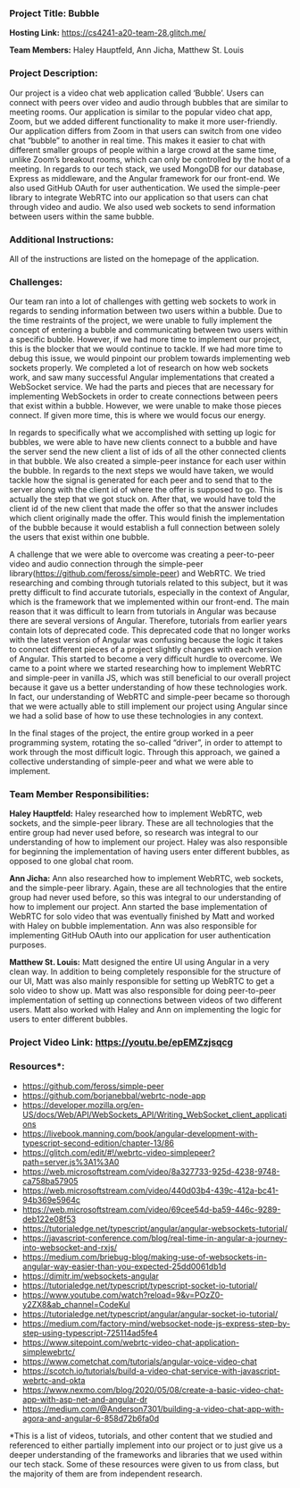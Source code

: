 ### Project Title: Bubble

**Hosting Link:** https://cs4241-a20-team-28.glitch.me/

**Team Members:** Haley Hauptfeld, Ann Jicha, Matthew St. Louis

### Project Description: 

Our project is a video chat web application called ‘Bubble’. Users can connect with peers over video and audio through bubbles that are similar to meeting rooms. Our application is similar to the popular video chat app, Zoom, but we added different functionality to make it more user-friendly. Our application differs from Zoom in that users can switch from one video chat “bubble” to another in real time. This makes it easier to chat with different smaller groups of people within a large crowd at the same time, unlike Zoom’s breakout rooms, which can only be controlled by the host of a meeting. In regards to our tech stack, we used MongoDB for our database, Express as middleware, and the Angular framework for our front-end. We also used GitHub OAuth for user authentication. We used the simple-peer library to integrate WebRTC into our application so that users can chat through video and audio. We also used web sockets to send information between users within the same bubble.

### Additional Instructions: 

All of the instructions are listed on the homepage of the application.

### Challenges: 

Our team ran into a lot of challenges with getting web sockets to work in regards to sending information between two users within a bubble. Due to the time restraints of the project, we were unable to fully implement the concept of entering a bubble and communicating between two users within a specific bubble. However, if we had more time to implement our project, this is the blocker that we would continue to tackle. If we had more time to debug this issue, we would pinpoint our problem towards implementing web sockets properly. We completed a lot of research on how web sockets work, and saw many successful Angular implementations that created a WebSocket service. We had the parts and pieces that are necessary for implementing WebSockets in order to create connections between peers that exist within a bubble. However, we were unable to make those pieces connect. If given more time, this is where we would focus our energy.

In regards to specifically what we accomplished with setting up logic for bubbles, we were able to have new clients connect to a bubble and have the server send the new client a list of ids of all the other connected clients in that bubble. We also created a simple-peer instance for each user within the bubble. In regards to the next steps we would have taken, we would tackle how the signal is generated for each peer and to send that to the server along with the client id of where the offer is supposed to go. This is actually the step that we got stuck on. After that, we would have told the client id of the new client that made the offer so that the answer includes which client originally made the offer. This would finish the implementation of the bubble because it would establish a full connection between solely the users that exist within one bubble.

A challenge that we were able to overcome was creating a peer-to-peer video and audio connection through the simple-peer library(https://github.com/feross/simple-peer) and WebRTC. We tried researching and combing through tutorials related to this subject, but it was pretty difficult to find accurate tutorials, especially in the context of Angular, which is the framework that we implemented within our front-end. The main reason that it was difficult to learn from tutorials in Angular was because there are several versions of Angular. Therefore, tutorials from earlier years contain lots of deprecated code. This deprecated code that no longer works with the latest version of Angular was confusing because the logic it takes to connect different pieces of a project slightly changes with each version of Angular. This started to become a very difficult hurdle to overcome. We came to a point where we started researching how to implement WebRTC and simple-peer in vanilla JS, which was still beneficial to our overall project because it gave us a better understanding of how these technologies work. In fact, our understanding of WebRTC and simple-peer became so thorough that we were actually able to still implement our project using Angular since we had a solid base of how to use these technologies in any context.

In the final stages of the project, the entire group worked in a peer programming system, rotating the so-called “driver”, in order to attempt to work through the most difficult logic. Through this approach, we gained a collective understanding of simple-peer and what we were able to implement.


### Team Member Responsibilities:

**Haley Hauptfeld:** Haley researched how to implement WebRTC, web sockets, and the simple-peer library. These are all technologies that the entire group had never used before, so research was integral to our understanding of how to implement our project. Haley was also responsible for beginning the implementation of having users enter different bubbles, as opposed to one global chat room.

**Ann Jicha:** Ann also researched how to implement WebRTC, web sockets, and the simple-peer library. Again, these are all technologies that the entire group had never used before, so this was integral to our understanding of how to implement our project. Ann started the base implementation of WebRTC for solo video that was eventually finished by Matt and worked with Haley on bubble implementation. Ann was also responsible for implementing GitHub OAuth into our application for user authentication purposes.

**Matthew St. Louis:** Matt designed the entire UI using Angular in a very clean way. In addition to being completely responsible for the structure of our UI, Matt was also mainly responsible for setting up WebRTC to get a solo video to show up. Matt was also responsible for doing peer-to-peer implementation of setting up connections between videos of two different users. Matt also worked with Haley and Ann on implementing the logic for users to enter different bubbles.


### Project Video Link: https://youtu.be/epEMZzjsqcg

### Resources*:
- https://github.com/feross/simple-peer
- https://github.com/borjanebbal/webrtc-node-app
- https://developer.mozilla.org/en-US/docs/Web/API/WebSockets_API/Writing_WebSocket_client_applications
- https://livebook.manning.com/book/angular-development-with-typescript-second-edition/chapter-13/86
- https://glitch.com/edit/#!/webrtc-video-simplepeer?path=server.js%3A1%3A0
- https://web.microsoftstream.com/video/8a327733-925d-4238-9748-ca758ba57905
- https://web.microsoftstream.com/video/440d03b4-439c-412a-bc41-94b369e5964c
- https://web.microsoftstream.com/video/69cee54d-ba59-446c-9289-deb122e08f53
- https://tutorialedge.net/typescript/angular/angular-websockets-tutorial/
- https://javascript-conference.com/blog/real-time-in-angular-a-journey-into-websocket-and-rxjs/
- https://medium.com/briebug-blog/making-use-of-websockets-in-angular-way-easier-than-you-expected-25dd0061db1d
- https://dimitr.im/websockets-angular
- https://tutorialedge.net/typescript/typescript-socket-io-tutorial/
- https://www.youtube.com/watch?reload=9&v=POzZ0-y2ZX8&ab_channel=CodeKul
- https://tutorialedge.net/typescript/angular/angular-socket-io-tutorial/
- https://medium.com/factory-mind/websocket-node-js-express-step-by-step-using-typescript-725114ad5fe4
- https://www.sitepoint.com/webrtc-video-chat-application-simplewebrtc/
- https://www.cometchat.com/tutorials/angular-voice-video-chat
- https://scotch.io/tutorials/build-a-video-chat-service-with-javascript-webrtc-and-okta
- https://www.nexmo.com/blog/2020/05/08/create-a-basic-video-chat-app-with-asp-net-and-angular-dr
- https://medium.com/@Anderson7301/building-a-video-chat-app-with-agora-and-angular-6-858d72b6fa0d

*This is a list of videos, tutorials, and other content that we studied and referenced to either partially implement into our project or to just give us a deeper understanding of the frameworks and libraries that we used within our tech stack. Some of these resources were given to us from class, but the majority of them are from independent research.

